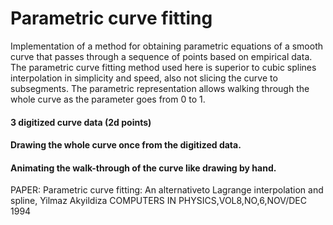 # Parametric curve fitting

Implementation of a method for obtaining parametric equations of a smooth curve that passes through a sequence of points based on empirical data.
The parametric curve fitting method used here is superior to cubic splines interpolation in simplicity and speed, also not slicing the curve to subsegments.
The parametric representation allows walking through the whole curve as the parameter goes from 0 to 1.

#### 3 digitized curve data (2d points)
#### Drawing the whole curve once from the digitized data.
#### Animating the walk-through of the curve like drawing by hand.

PAPER: Parametric curve fitting: An alternativeto Lagrange interpolation and spline, Yilmaz Akyildiza
COMPUTERS IN PHYSICS,VOL8,NO,6,NOV/DEC 1994
